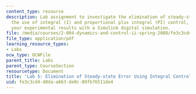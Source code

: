 ```yaml
---
content_type: resource
description: Lab assignment to investigate the elimination of steady-state error through
  the use of integral (I) and proportional plus integral (PI) control, and to compare
  your experimental results with a Simulink digital simulation.
file: /media/courses/2-004-dynamics-and-control-ii-spring-2008/fe3c3cd4d0daa663de0c89fb76511de4_lab5.pdf
file_type: application/pdf
learning_resource_types:
- Labs
ocw_type: OCWFile
parent_title: Labs
parent_type: CourseSection
resourcetype: Document
title: 'Lab 5: Elimination of Steady-state Error Using Integral Control Action'
uid: fe3c3cd4-d0da-a663-de0c-89fb76511de4
---
```

